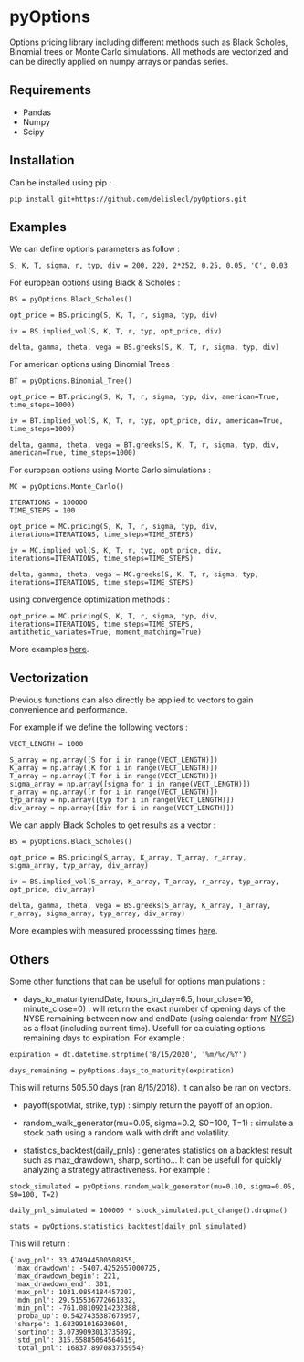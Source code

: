# pyOptions

Options pricing library including different methods such as Black Scholes, Binomial trees or Monte Carlo simulations.
All methods are vectorized and can be directly applied on numpy arrays or pandas series.

## Requirements

- Pandas
- Numpy
- Scipy

## Installation

Can be installed using pip :

```
pip install git+https://github.com/delislecl/pyOptions.git
```

## Examples

We can define options parameters as follow :

```
S, K, T, sigma, r, typ, div = 200, 220, 2*252, 0.25, 0.05, 'C', 0.03
```

For european options using  Black & Scholes :

```
BS = pyOptions.Black_Scholes()

opt_price = BS.pricing(S, K, T, r, sigma, typ, div)

iv = BS.implied_vol(S, K, T, r, typ, opt_price, div)

delta, gamma, theta, vega = BS.greeks(S, K, T, r, sigma, typ, div)
```

For american options using Binomial Trees :

```
BT = pyOptions.Binomial_Tree()

opt_price = BT.pricing(S, K, T, r, sigma, typ, div, american=True, time_steps=1000)

iv = BT.implied_vol(S, K, T, r, typ, opt_price, div, american=True, time_steps=1000)

delta, gamma, theta, vega = BT.greeks(S, K, T, r, sigma, typ, div, american=True, time_steps=1000)
```

For european options using Monte Carlo simulations  :

```
MC = pyOptions.Monte_Carlo()

ITERATIONS = 100000
TIME_STEPS = 100

opt_price = MC.pricing(S, K, T, r, sigma, typ, div, iterations=ITERATIONS, time_steps=TIME_STEPS)

iv = MC.implied_vol(S, K, T, r, typ, opt_price, div, iterations=ITERATIONS, time_steps=TIME_STEPS)

delta, gamma, theta, vega = MC.greeks(S, K, T, r, sigma, typ, iterations=ITERATIONS, time_steps=TIME_STEPS)
```

using convergence optimization methods :

```
opt_price = MC.pricing(S, K, T, r, sigma, typ, div, iterations=ITERATIONS, time_steps=TIME_STEPS, antithetic_variates=True, moment_matching=True)
```

More examples [here](examples/examples.ipynb).

## Vectorization

Previous functions can also directly be applied to vectors to gain convenience and performance.

For example if we define the following vectors :

```
VECT_LENGTH = 1000

S_array = np.array([S for i in range(VECT_LENGTH)])
K_array = np.array([K for i in range(VECT_LENGTH)])
T_array = np.array([T for i in range(VECT_LENGTH)])
sigma_array = np.array([sigma for i in range(VECT_LENGTH)])
r_array = np.array([r for i in range(VECT_LENGTH)])
typ_array = np.array([typ for i in range(VECT_LENGTH)])
div_array = np.array([div for i in range(VECT_LENGTH)])
```

We can apply Black Scholes to get results as a vector :

```
BS = pyOptions.Black_Scholes()

opt_price = BS.pricing(S_array, K_array, T_array, r_array, sigma_array, typ_array, div_array)

iv = BS.implied_vol(S_array, K_array, T_array, r_array, typ_array, opt_price, div_array)

delta, gamma, theta, vega = BS.greeks(S_array, K_array, T_array, r_array, sigma_array, typ_array, div_array)
```

More examples with measured processsing times [here](examples/examples.ipynb).

## Others

Some other functions that can be usefull for options manipulations :

- days_to_maturity(endDate, hours_in_day=6.5, hour_close=16, minute_close=0) : will return the exact number of opening days of the NYSE remaining between now and endDate
(using calendar from [NYSE](https://www.nyse.com/markets/hours-calendars)) as a float (including current time).
Usefull for calculating options remaining days to expiration. For example :

```
expiration = dt.datetime.strptime('8/15/2020', '%m/%d/%Y')

days_remaining = pyOptions.days_to_maturity(expiration)
```
This will returns 505.50 days (ran 8/15/2018).
It can also be ran on vectors.

- payoff(spotMat, strike, typ) : simply return the payoff of an option.

- random_walk_generator(mu=0.05, sigma=0.2, S0=100, T=1) : simulate a stock path using a random walk with drift and volatility.

- statistics_backtest(daily_pnls) : generates statistics on a backtest result such as max_drawdown, sharp, sortino... It can be usefull for quickly analyzing a strategy attractiveness.
For example :

```
stock_simulated = pyOptions.random_walk_generator(mu=0.10, sigma=0.05, S0=100, T=2)

daily_pnl_simulated = 100000 * stock_simulated.pct_change().dropna()

stats = pyOptions.statistics_backtest(daily_pnl_simulated)
```
This will return :
```
{'avg_pnl': 33.474944500508855,
 'max_drawdown': -5407.4252657000725,
 'max_drawdown_begin': 221,
 'max_drawdown_end': 301,
 'max_pnl': 1031.0854184457207,
 'mdn_pnl': 29.515536772661832,
 'min_pnl': -761.08109214232388,
 'proba_up': 0.5427435387673957,
 'sharpe': 1.683991016930604,
 'sortino': 3.0739093013735892,
 'std_pnl': 315.55885064564615,
 'total_pnl': 16837.897083755954}
 ```







